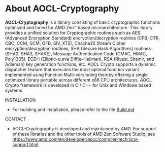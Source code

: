# About AOCL-Cryptography

**AOCL-Cryptography** is a library consisting of basic cryptographic functions optimized and tuned for AMD Zen™ based microarchitecture. This library provides a unified solution for Cryptographic routines such as AES (Advanced Encryption Standard) encryption/decryption routines (CFB, CTR, CBC, CCM, GCM, OFB, SIV, XTS), Chacha20 Stream Cipher encryption/decryption routines, SHA (Secure Hash Algorithms) routines (SHA2, SHA3, SHAKE), Message Authentication Code (CMAC, HMAC, Poly1305), ECDH (Elliptic-curve Diffie–Hellman), RSA (Rivest, Shamir, and Adleman) key generation functions, etc.
AOCL Crypto supports a dynamic dispatcher feature that executes the most optimal function variant implemented using Function Multi-versioning thereby offering a single optimized library portable across different x86 CPU architectures. AOCL Crypto framework is developed in C / C++ for Unix and Windows based systems.

INSTALLATION
- For building and installation, please refer to the file [Build.md](./BUILD.md)

CONTACT
- AOCL-Cryptography is developed and maintained by AMD. For support of these libraries and the other tools of AMD Zen Software Studio, see https://www.amd.com/en/developer/aocc/compiler-technical-support.html
